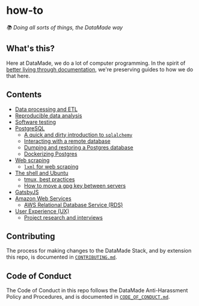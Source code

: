 # how-to

_📚 Doing all sorts of things, the DataMade way_

## What's this?

Here at DataMade, we do a lot of computer programming. In the spirit of [better living through documentation](https://datamade.us/blog/better-living-through-documentation), we're preserving guides to how we do that here.

## Contents

- [Data processing and ETL](https://github.com/datamade/data-making-guidelines)
- [Reproducible data analysis](https://github.com/datamade/data-analysis-guidelines)
- [Software testing](https://github.com/datamade/testing-guidelines)
- [PostgreSQL](/postgres/)
    - [A quick and dirty introduction to `sqlalchemy`](/postgres/quick-n-dirty-sqlalchemy.md)
    - [Interacting with a remote database](/postgres/Interacting-with-a-remote-database.md)
    - [Dumping and restoring a Postgres database](/postgres/Dump-and-restore-Postgres.md)
    - [Dockerizing Postgres](/postgres/Dockerizing-Postgres.md)
- [Web scraping](/scraping/)
    - [`lxml` for web scraping](/scraping/lxml-for-web-scraping.md)
- [The shell and Ubuntu](/shell/)
    - [tmux, best practices](/shell/tmux-best-practices.md)
    - [How to move a gpg key between servers](/shell/moving-keys-between-servers.md)
- [GatsbyJS](/gatsby/)
- [Amazon Web Services](/aws/)
    - [AWS Relational Database Service (RDS)](/aws/rds.md)
- [User Experience (UX)](/ux/)
    - [Project research and interviews](/ux/project-research-and-interviews.md)

## Contributing

The process for making changes to the DataMade Stack, and by extension this repo, is documented in [`CONTRIBUTING.md`](./CONTRIBUTING.md).

## Code of Conduct

The Code of Conduct in this repo follows the DataMade Anti-Harassment Policy and Procedures, and is documented in [`CODE_OF_CONDUCT.md`](./CODE_OF_CONDUCT.md). 
